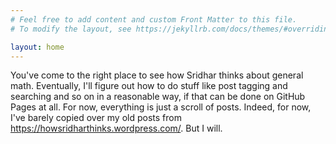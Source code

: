 ```yaml
---
# Feel free to add content and custom Front Matter to this file.
# To modify the layout, see https://jekyllrb.com/docs/themes/#overriding-theme-defaults

layout: home
---
```


You've come to the right place to see how Sridhar thinks about general math. Eventually, I'll figure out how to do stuff like post tagging and searching and so on in a reasonable way, if that can be done on GitHub Pages at all. For now, everything is just a scroll of posts. Indeed, for now, I've barely copied over my old posts from https://howsridharthinks.wordpress.com/. But I will.